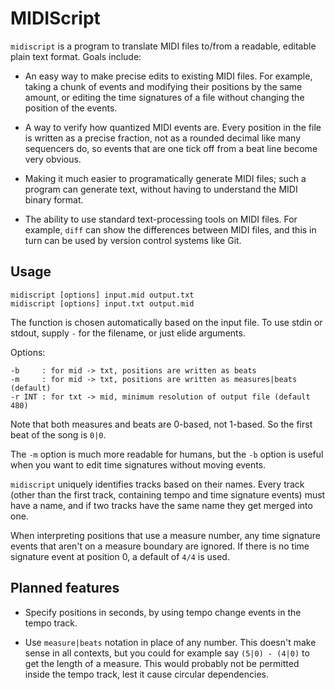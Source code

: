 # MIDIScript

`midiscript` is a program to translate MIDI files to/from a readable, editable
plain text format. Goals include:

- An easy way to make precise edits to existing MIDI files. For example, taking
  a chunk of events and modifying their positions by the same amount, or editing
  the time signatures of a file without changing the position of the events.

- A way to verify how quantized MIDI events are. Every position in the file is
  written as a precise fraction, not as a rounded decimal like many sequencers
  do, so events that are one tick off from a beat line become very obvious.

- Making it much easier to programatically generate MIDI files; such a program
  can generate text, without having to understand the MIDI binary format.

- The ability to use standard text-processing tools on MIDI files. For example,
  `diff` can show the differences between MIDI files, and this in turn can
  be used by version control systems like Git.

## Usage

    midiscript [options] input.mid output.txt
    midiscript [options] input.txt output.mid

The function is chosen automatically based on the input file. To use stdin or
stdout, supply `-` for the filename, or just elide arguments.

Options:

    -b     : for mid -> txt, positions are written as beats
    -m     : for mid -> txt, positions are written as measures|beats (default)
    -r INT : for txt -> mid, minimum resolution of output file (default 480)

Note that both measures and beats are 0-based, not 1-based. So the first beat of
the song is `0|0`.

The `-m` option is much more readable for humans, but the `-b` option is useful
when you want to edit time signatures without moving events.

`midiscript` uniquely identifies tracks based on their names. Every track (other
than the first track, containing tempo and time signature events) must
have a name, and if two tracks have the same name they get merged into one.

When interpreting positions that use a measure number, any time signature events
that aren't on a measure boundary are ignored. If there is no time signature
event at position 0, a default of `4/4` is used.

## Planned features

- Specify positions in seconds, by using tempo change events in the tempo track.

- Use `measure|beats` notation in place of any number. This doesn't make sense
  in all contexts, but you could for example say `(5|0) - (4|0)` to get the
  length of a measure. This would probably not be permitted inside the tempo
  track, lest it cause circular dependencies.
